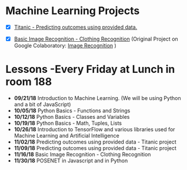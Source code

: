 Machine Learning Projects
=============
- [x] [Titanic - Predicting outcomes using provided data.](https://github.com/BellaireCompSci/Machine-Learning/blob/master/Titanic%20project.ipynb)
- [x] [Basic Image Recognition - Clothing Recognition](https://github.com/BellaireCompSci/Machine-Learning/blob/master/ImageRecognition.py) (Original Project on Google Colaboratory: [Image Recognition](https://colab.research.google.com/drive/1tPshsCCquGQZS3zTWFUQtCk0l09xSkJB) )




Lessons -Every Friday at Lunch in room 188
=============
- **09/21/18** Introduction to Machine Learning. (We will be using Python and a bit of JavaScript)
- **10/05/18** Python Basics - Functions and Strings
- **10/12/18** Python Basics - Classes and Variables
- **10/19/18** Python Basics - Math, Tuples, Lists
- **10/26/18** Introduction to TensorFlow and various libraries used for Machine Learning and Artificial Intelligence
- **11/02/18** Predicting outcomes using provided data - Titanic project
- **11/09/18** Predicting outcomes using provided data - Titanic project
- **11/16/18** Basic Image Recognition - Clothing Recognition
- **11/30/18** POSENET in Javascript and in Python

